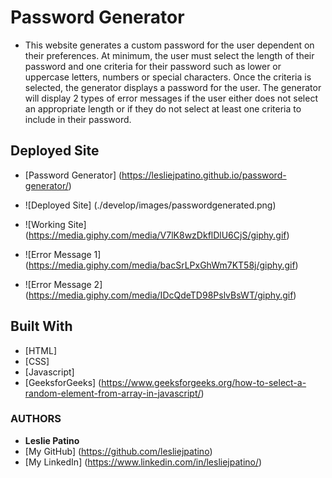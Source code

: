 # Password Generator

* This website generates a custom password for the user dependent on their preferences. At minimum, the user must select the length of their password and one criteria for their password such as lower or uppercase letters, numbers or special characters. Once the criteria is selected, the generator displays a password for the user. 
The generator will display 2 types of error messages if the user either does not select an appropriate length or if they do not select at least one criteria to include in their password. 


## Deployed Site
* [Password Generator] (https://lesliejpatino.github.io/password-generator/)

* ![Deployed Site] (./develop/images/passwordgenerated.png)
* ![Working Site] (https://media.giphy.com/media/V7lK8wzDkflDlU6CjS/giphy.gif)
* ![Error Message 1] (https://media.giphy.com/media/bacSrLPxGhWm7KT58j/giphy.gif)
* ![Error Message 2] (https://media.giphy.com/media/IDcQdeTD98PslvBsWT/giphy.gif)


## Built With

* [HTML] 
* [CSS]
* [Javascript] 
* [GeeksforGeeks] (https://www.geeksforgeeks.org/how-to-select-a-random-element-from-array-in-javascript/)


### AUTHORS
* **Leslie Patino**
* [My GitHub] (https://github.com/lesliejpatino)
* [My LinkedIn] (https://www.linkedin.com/in/lesliejpatino/)
